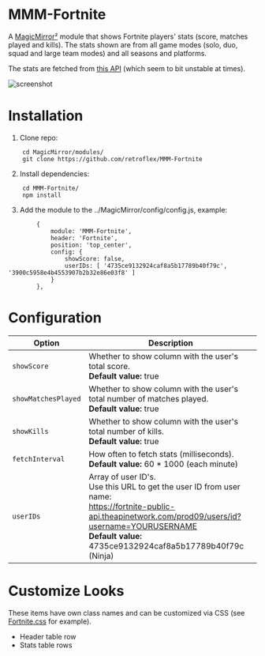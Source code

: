 # MMM-Fortnite
A [MagicMirror²](https://github.com/MichMich/MagicMirror) module that shows Fortnite players' stats (score, matches played and kills). The stats shown are from all game modes (solo, duo, squad and large team modes) and all seasons and platforms.

The stats are fetched from [this API](https://fortniteapi.com) (which seem to bit unstable at times).

![screenshot](https://user-images.githubusercontent.com/25268023/57136270-91d57a00-6dac-11e9-8364-f3d2224688c8.png)

# Installation
1. Clone repo:
```
	cd MagicMirror/modules/
	git clone https://github.com/retroflex/MMM-Fortnite
```
2. Install dependencies:
```
	cd MMM-Fortnite/
	npm install
```
3. Add the module to the ../MagicMirror/config/config.js, example:
```
		{
			module: 'MMM-Fortnite',
			header: 'Fortnite',
			position: 'top_center',
			config: {
				showScore: false,
				userIDs: [ '4735ce9132924caf8a5b17789b40f79c', '3900c5958e4b4553907b2b32e86e03f8' ]
			}
		},
```
# Configuration
| Option                   | Description
| -------------------------| -----------
| `showScore`              | Whether to show column with the user's total score.<br />**Default value:** true
| `showMatchesPlayed`      | Whether to show column with the user's total number of matches played.<br />**Default value:** true
| `showKills`              | Whether to show column with the user's total number of kills.<br />**Default value:** true
| `fetchInterval`          | How often to fetch stats (milliseconds).<br />**Default value:** 60 * 1000 (each minute)
| `userIDs`                | Array of user ID's.<br />Use this URL to get the user ID from user name:<br />https://fortnite-public-api.theapinetwork.com/prod09/users/id?username=YOURUSERNAME<br />**Default value:** 4735ce9132924caf8a5b17789b40f79c (Ninja)

# Customize Looks
These items have own class names and can be customized via CSS (see [Fortnite.css](https://github.com/retroflex/MMM-Fortnite/blob/master/MMM-Fortnite.css) for example).
* Header table row
* Stats table rows
